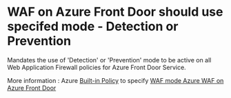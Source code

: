 # WAF on  Azure Front Door should use specifed mode - Detection or Prevention


Mandates the use of 'Detection' or 'Prevention' mode to be active on all Web Application Firewall policies for Azure Front Door Service. 


More information : Azure [Built-in Policy](https://learn.microsoft.com/en-us/azure/governance/policy/samples/built-in-policies) to specify [WAF mode Azure WAF on Azure Front Door](https://ms.portal.azure.com/#view/Microsoft_Azure_Policy/PolicyDetailBlade/definitionId/%2Fproviders%2FMicrosoft.Authorization%2FpolicyDefinitions%2F425bea59-a659-4cbb-8d31-34499bd030b8)  